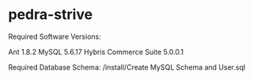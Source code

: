 # pedra-strive

Required Software Versions:

Ant 1.8.2
MySQL 5.6.17
Hybris Commerce Suite 5.0.0.1


Required Database Schema:
/install/Create MySQL Schema and User.sql